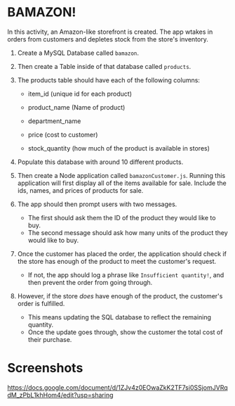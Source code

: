 <h1>BAMAZON!</h1>

In this activity, an Amazon-like storefront is created. The app wtakes in orders from customers and depletes stock from the store's inventory. 

1. Create a MySQL Database called `bamazon`.

2. Then create a Table inside of that database called `products`.

3. The products table should have each of the following columns:

   * item_id (unique id for each product)

   * product_name (Name of product)

   * department_name

   * price (cost to customer)

   * stock_quantity (how much of the product is available in stores)

4. Populate this database with around 10 different products. 

5. Then create a Node application called `bamazonCustomer.js`. Running this application will first display all of the items available for sale. Include the ids, names, and prices of products for sale.

6. The app should then prompt users with two messages.

   * The first should ask them the ID of the product they would like to buy.
   * The second message should ask how many units of the product they would like to buy.

7. Once the customer has placed the order, the application should check if the store has enough of the product to meet the customer's request.

   * If not, the app should log a phrase like `Insufficient quantity!`, and then prevent the order from going through.

8. However, if the store _does_ have enough of the product, the customer's order is fulfilled.
   * This means updating the SQL database to reflect the remaining quantity.
   * Once the update goes through, show the customer the total cost of their purchase.

<h1>Screenshots</h1>

https://docs.google.com/document/d/1ZJv4z0EOwaZkK2TF7si0SSjomJVRqdM_zPbL1khHom4/edit?usp=sharing
